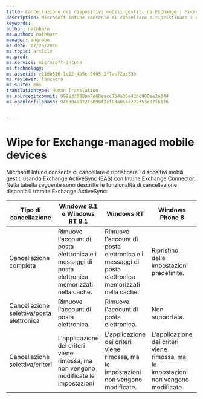 ```yaml
---
title: Cancellazione dei dispositivi mobili gestiti da Exchange | Microsoft Intune
description: Microsoft Intune consente di cancellare o ripristinare i dispositivi mobili gestiti usando Exchange ActiveSync (EAS) con Intune Exchange Connector
keywords: 
author: nathbarn
ms.author: nathbarn
manager: angrobe
ms.date: 07/25/2016
ms.topic: article
ms.prod: 
ms.service: microsoft-intune
ms.technology: 
ms.assetid: e116b620-1e12-4b5c-9905-2f7acf2ae530
ms.reviewer: lancecra
ms.suite: ems
translationtype: Human Translation
ms.sourcegitcommit: 992e33088aa7d60eacc754a35e426c980ee2a344
ms.openlocfilehash: 94d304a872f5890f2cf83a06aa222353cd7f61f6


---
```



# Wipe for Exchange-managed mobile devices
Microsoft Intune consente di cancellare o ripristinare i dispositivi mobili gestiti usando Exchange ActiveSync (EAS) con Intune Exchange Connector. Nella tabella seguente sono descritte le funzionalità di cancellazione disponibili tramite Exchange ActiveSync:

|Tipo di cancellazione|Windows 8.1 e Windows RT 8.1|Windows RT|Windows Phone 8|iOS|Android|
|----------------|----------------------------------|--------------|-------------------|-------|-----------|
|Cancellazione completa|Rimuove l'account di posta elettronica e i messaggi di posta elettronica memorizzati nella cache.|Rimuove l'account di posta elettronica e i messaggi di posta elettronica memorizzati nella cache.|Ripristino delle impostazioni predefinite.|Ripristino delle impostazioni predefinite.|Ripristino delle impostazioni predefinite.|
|Cancellazione selettiva/posta elettronica|Rimuove l'account di posta elettronica.|Rimuove l'account di posta elettronica.|Non supportata.|Non supportata.|Non supportata.|
|Cancellazione selettiva/criteri|L'applicazione dei criteri viene rimossa, ma non vengono modificate le impostazioni|L'applicazione dei criteri viene rimossa, ma le impostazioni non vengono modificate.|L'applicazione dei criteri viene rimossa, ma le impostazioni non vengono modificate.|L'applicazione dei criteri viene rimossa, ma le impostazioni non vengono modificate.|L'applicazione dei criteri viene rimossa, ma le impostazioni non vengono modificate.|



<!--HONumber=Oct16_HO3-->


